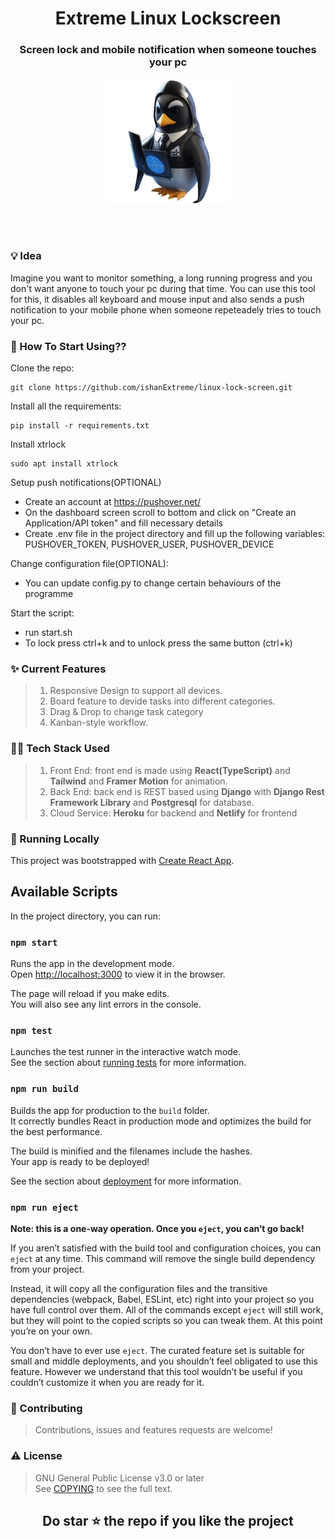 <h1 align="center">
  Extreme Linux Lockscreen
</h1>

<h3 align="center">
  Screen lock and mobile notification when someone touches your pc
</h3>
<p align="center">
<a>
    <img style="width:200px" src="./images/logo.png"/>
</a>
</p>
<br/>
<br/>

### 💡 Idea

Imagine you want to monitor something, a long running progress and you don't want anyone to touch your pc during that time. You can use this tool for this, it disables all keyboard and mouse input and also sends a push notification to your mobile phone when someone repeteadely tries to touch your pc.

### 🤔 How To Start Using??

Clone the repo:

```
git clone https://github.com/ishanExtreme/linux-lock-screen.git
```

Install all the requirements:

```
pip install -r requirements.txt
```

Install xtrlock

```
sudo apt install xtrlock
```

Setup push notifications(OPTIONAL)

- Create an account at https://pushover.net/
- On the dashboard screen scroll to bottom and click on "Create an Application/API token" and fill necessary details
- Create .env file in the project directory and fill up the following variables: PUSHOVER_TOKEN, PUSHOVER_USER, PUSHOVER_DEVICE

Change configuration file(OPTIONAL):

- You can update config.py to change certain behaviours of the programme

Start the script:

- run start.sh
- To lock press ctrl+k and to unlock press the same button (ctrl+k)

### ✨ Current Features

> 1. Responsive Design to support all devices.
> 2. Board feature to devide tasks into different categories.
> 3. Drag & Drop to change task category
> 4. Kanban-style workflow.

### 🧑‍💻 Tech Stack Used

> 1. Front End: front end is made using **React(TypeScript)** and **Tailwind** and **Framer Motion** for animation.
> 2. Back End: back end is REST based using **Django** with **Django Rest Framework Library** and **Postgresql** for database.
> 3. Cloud Service: **Heroku** for backend and **Netlify** for frontend

### 🚀 Running Locally

This project was bootstrapped with [Create React App](https://github.com/facebook/create-react-app).

## Available Scripts

In the project directory, you can run:

### `npm start`

Runs the app in the development mode.\
Open [http://localhost:3000](http://localhost:3000) to view it in the browser.

The page will reload if you make edits.\
You will also see any lint errors in the console.

### `npm test`

Launches the test runner in the interactive watch mode.\
See the section about [running tests](https://facebook.github.io/create-react-app/docs/running-tests) for more information.

### `npm run build`

Builds the app for production to the `build` folder.\
It correctly bundles React in production mode and optimizes the build for the best performance.

The build is minified and the filenames include the hashes.\
Your app is ready to be deployed!

See the section about [deployment](https://facebook.github.io/create-react-app/docs/deployment) for more information.

### `npm run eject`

**Note: this is a one-way operation. Once you `eject`, you can’t go back!**

If you aren’t satisfied with the build tool and configuration choices, you can `eject` at any time. This command will remove the single build dependency from your project.

Instead, it will copy all the configuration files and the transitive dependencies (webpack, Babel, ESLint, etc) right into your project so you have full control over them. All of the commands except `eject` will still work, but they will point to the copied scripts so you can tweak them. At this point you’re on your own.

You don’t have to ever use `eject`. The curated feature set is suitable for small and middle deployments, and you shouldn’t feel obligated to use this feature. However we understand that this tool wouldn’t be useful if you couldn’t customize it when you are ready for it.

### 🤝 Contributing

> Contributions, issues and features requests are welcome!

### ⚠️ License

> GNU General Public License v3.0 or later <br/>
> See [COPYING](https://github.com/ishanExtreme/Truth_Dare/blob/master/COPYING.txt) to see the full text.

<h2 align='center'>
  Do star ⭐ the repo if you like the project
</h2>

<!-- 3rd api party used -->
<!-- Twilio for WA -->
<!-- Mailgub for emails -->
